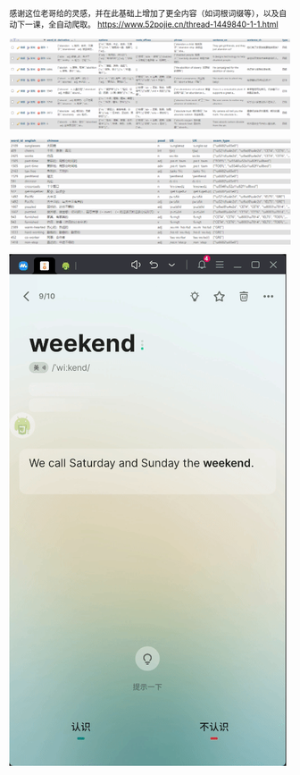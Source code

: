 <!--
 * @Author: fuutianyii
 * @Date: 2023-09-24 20:26:07
 * @LastEditors: fuutianyii
 * @LastEditTime: 2023-09-26 20:53:59
 * @github: https://github.com/fuutianyii
 * @mail: fuutianyii@gmail.com
 * @QQ: 1587873181
-->
感谢这位老哥给的灵感，并在此基础上增加了更全内容（如词根词缀等），以及自动下一课，全自动爬取。
https://www.52pojie.cn/thread-1449840-1-1.html

![image-20230926204654853](image-20230926204654853.png)

![image-20230926204705324](image-20230926204705324.png)

![1695732671106-20230926_204802](1695732671106-20230926_204802.gif)
